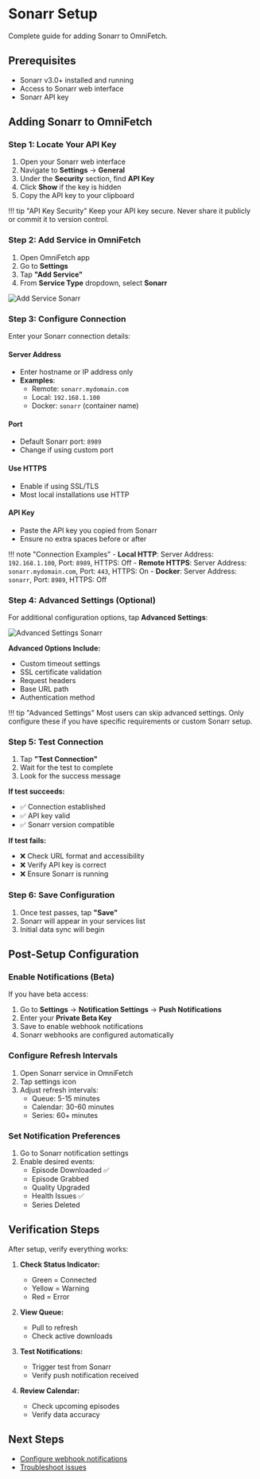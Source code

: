 # Sonarr Setup

Complete guide for adding Sonarr to OmniFetch.

## Prerequisites

- Sonarr v3.0+ installed and running
- Access to Sonarr web interface
- Sonarr API key

## Adding Sonarr to OmniFetch

### Step 1: Locate Your API Key

1. Open your Sonarr web interface
2. Navigate to **Settings** → **General**
3. Under the **Security** section, find **API Key**
4. Click **Show** if the key is hidden
5. Copy the API key to your clipboard

!!! tip "API Key Security"
    Keep your API key secure. Never share it publicly or commit it to version control.

### Step 2: Add Service in OmniFetch

1. Open OmniFetch app
2. Go to **Settings**
3. Tap **"Add Service"**
4. From **Service Type** dropdown, select **Sonarr**

![Add Service Sonarr](../../assets/images/add-service/add-service-sonarr-iphone-16-pro.png)

### Step 3: Configure Connection

Enter your Sonarr connection details:

#### Server Address
- Enter hostname or IP address only
- **Examples**:
  - Remote: `sonarr.mydomain.com`
  - Local: `192.168.1.100`
  - Docker: `sonarr` (container name)

#### Port
- Default Sonarr port: `8989`
- Change if using custom port

#### Use HTTPS
- Enable if using SSL/TLS
- Most local installations use HTTP

#### API Key
- Paste the API key you copied from Sonarr
- Ensure no extra spaces before or after

!!! note "Connection Examples"
    - **Local HTTP**: Server Address: `192.168.1.100`, Port: `8989`, HTTPS: Off
    - **Remote HTTPS**: Server Address: `sonarr.mydomain.com`, Port: `443`, HTTPS: On
    - **Docker**: Server Address: `sonarr`, Port: `8989`, HTTPS: Off

### Step 4: Advanced Settings (Optional)

For additional configuration options, tap **Advanced Settings**:

![Advanced Settings Sonarr](../../assets/images/add-service/add-service-sonarr-advsettings-iphone-16-pro.png)

**Advanced Options Include:**
- Custom timeout settings
- SSL certificate validation
- Request headers
- Base URL path
- Authentication method

!!! tip "Advanced Settings"
    Most users can skip advanced settings. Only configure these if you have specific requirements or custom Sonarr setup.

### Step 5: Test Connection

1. Tap **"Test Connection"**
2. Wait for the test to complete
3. Look for the success message

**If test succeeds:**
- ✅ Connection established
- ✅ API key valid
- ✅ Sonarr version compatible

**If test fails:**
- ❌ Check URL format and accessibility
- ❌ Verify API key is correct
- ❌ Ensure Sonarr is running

### Step 6: Save Configuration

1. Once test passes, tap **"Save"**
2. Sonarr will appear in your services list
3. Initial data sync will begin

## Post-Setup Configuration

### Enable Notifications (Beta)

If you have beta access:

1. Go to **Settings** → **Notification Settings** → **Push Notifications**
2. Enter your **Private Beta Key**
3. Save to enable webhook notifications
4. Sonarr webhooks are configured automatically

### Configure Refresh Intervals

1. Open Sonarr service in OmniFetch
2. Tap settings icon
3. Adjust refresh intervals:
   - Queue: 5-15 minutes
   - Calendar: 30-60 minutes
   - Series: 60+ minutes

### Set Notification Preferences

1. Go to Sonarr notification settings
2. Enable desired events:
   - Episode Downloaded ✅
   - Episode Grabbed
   - Quality Upgraded
   - Health Issues ✅
   - Series Deleted

## Verification Steps

After setup, verify everything works:

1. **Check Status Indicator:**
   - Green = Connected
   - Yellow = Warning
   - Red = Error

2. **View Queue:**
   - Pull to refresh
   - Check active downloads

3. **Test Notifications:**
   - Trigger test from Sonarr
   - Verify push notification received

4. **Review Calendar:**
   - Check upcoming episodes
   - Verify data accuracy

## Next Steps

- [Configure webhook notifications](webhooks.md)
- [Troubleshoot issues](../../troubleshooting/common-issues.md)